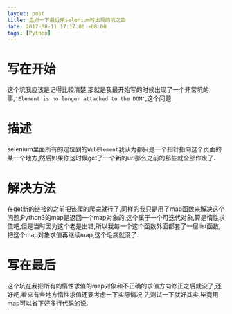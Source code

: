 ```yaml
---
layout: post
title: 盘点一下最近用selenium时出现的坑之四
date: 2017-08-11 17:17:00 +08:00
tags: [Python]
---
```


# 写在开始
这个坑我应该是记得比较清楚,那就是我最开始写的时候出现了一个非常坑的事,`'Element is no longer attached to the DOM'`,这个问题.

# 描述
selenium里面所有的定位到的`WebElement`我认为都只是一个指针指向这个页面的某一个地方,然后如果你这时候get了一个新的url那么之前的那些就全部作废了.

# 解决方法
在get新的链接的之前把该爬的爬完就行了,同样的我只是用了map函数来解决这个问题,Python3的map是返回一个map对象的,这个属于一个可迭代对象,算是惰性求值吧,但是当时因为这个老是出错,所以我每一个这个函数外面都套了一层list函数,把这个map对象求值再继续map,这个毛病就没了.

# 写在最后
这个坑在我把所有的惰性求值的map对象和不正确的求值方向修正之后就没了,还好吧,看来有些地方惰性求值还要考虑一下实际情况,先测试一下就好其实,毕竟用map可以省下好多行代码的说.

